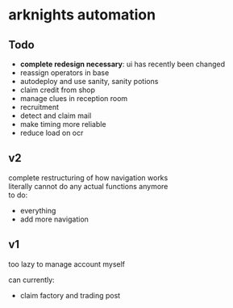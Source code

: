 # arknights automation

## Todo
- **complete redesign necessary**: ui has recently been changed
- reassign operators in base
- autodeploy and use sanity, sanity potions
- claim credit from shop
- manage clues in reception room
- recruitment
- detect and claim mail
- make timing more reliable
- reduce load on ocr

## v2
complete restructuring of how navigation works  
literally cannot do any actual functions anymore  
to do:
- everything
- add more navigation

## v1
too lazy to manage account myself

can currently:
- claim factory and trading post


